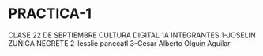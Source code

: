 # PRACTICA-1
CLASE 22 DE SEPTIEMBRE CULTURA DIGITAL 1A
INTEGRANTES
1-JOSELIN ZUÑIGA NEGRETE 
2-lesslie panecatl
3-Cesar Alberto Olguin Aguilar 
